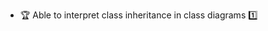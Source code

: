 * <span id="outcome-classDiagrams-classInheritance-one">:trophy: Able to interpret class inheritance in class diagrams :one:</span>
